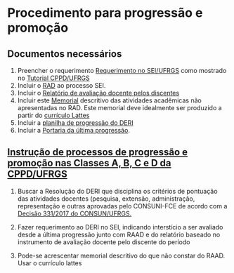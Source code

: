 # Procedimento para progressão e promoção
## Documentos necessários

1.   Preencher o requerimento [Requerimento no SEI/UFRGS](http://sei.ufrgs.br) como mostrado no [Tutorial CPPD/UFRGS](https://www.ufrgs.br/cppd/wp-content/uploads/MS-Progress%C3%B5es-e-promo%C3%A7%C3%B5es.pdf)
2.   Incluir o [RAD](https://github.com/ecompfin-ufrgs/progressao_promocao_ufrgs/blob/main/Associado1-2/rad-2016-2024.pdf) ao processo SEI.
3.   Incluir o [Relatório de avaliação docente pelos discentes](https://github.com/ecompfin-ufrgs/progressao_promocao_ufrgs/blob/main/Associado1-2/relatorio_avaliacao_discente-2016-2024.pdf)
4.   Incluir este [Memorial](memorial2016-2024.md) descritivo das atividades acadêmicas não apresentadas no RAD.  Este memorial deve idealmente ser produzido a partir do [currículo Lattes](https://lattes.cnpq.br/)
5.   Incluir a [planilha de progressão do DERI](https://github.com/ecompfin-ufrgs/progressao_promocao_ufrgs/blob/main/Associado1-2/Planilha_DepEconomiaRelacoesInternacionais-Associado1-2-nelson.xlsx)
6.   Incluir a [Portaria da última progressão](https://github.com/ecompfin-ufrgs/progressao_promocao_ufrgs/blob/main/Associado1-2/portaria_ultima_progressao_nelson.pdf).


## [Instrução de processos de progressão e promoção nas Classes A, B, C e D da CPPD/UFRGS](https://www.ufrgs.br/cppd/?page_id=4089)

1. Buscar a Resolução do DERI que disciplina os critérios de pontuação das atividades docentes (pesquisa, extensão, administração, representação e outras aprovadas pelo CONSUNI-FCE de acordo com a [Decisão 331/2017 do CONSUN/UFRGS.](https://www.ufrgs.br/cppd/wp-content/uploads/Decis%C3%A3o-n%C2%BA-331-2017-CONSUN.pdf)

2. Fazer requerimento ao DERI no SEI, indicando interstício a ser avaliado desde a última progressão junto com RAAD e do relatório baseado no instrumento de avaliação docente pelo discente do período

3. Pode-se acrescentar memorial descritivo do que não constar do RAAD.  Usar o currículo lattes

